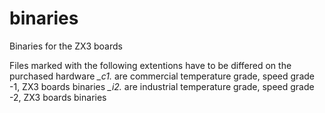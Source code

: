 binaries
========

Binaries for the ZX3 boards

Files marked with the following extentions have to be differed on the purchased hardware
*_c1.* are commercial temperature grade, speed grade -1, ZX3 boards binaries
*_i2.* are industrial temperature grade, speed grade -2, ZX3 boards binaries 